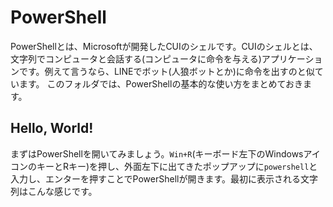 # PowerShell

PowerShellとは、Microsoftが開発したCUIのシェルです。CUIのシェルとは、文字列でコンピュータと会話する(コンピュータに命令を与える)アプリケーションです。例えて言うなら、LINEでボット(人狼ボットとか)に命令を出すのと似ています。
このフォルダでは、PowerShellの基本的な使い方をまとめておきます。

## Hello, World!

まずはPowerShellを開いてみましょう。`Win+R`(キーボード左下のWindowsアイコンのキーとRキー)を押し、外面左下に出てきたポップアップに`powershell`と入力し、エンターを押すことでPowerShellが開きます。最初に表示される文字列はこんな感じです。

```
```
